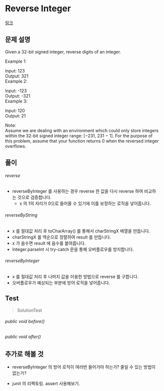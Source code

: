 # Reverse Integer   
[링크](https://leetcode.com/problems/reverse-integer/)

## 문제 설명
Given a 32-bit signed integer, reverse digits of an integer.

Example 1:

Input: 123  
Output: 321  
Example 2:  

Input: -123  
Output: -321  
Example 3:  

Input: 120  
Output: 21
  
Note:  
Assume we are dealing with an environment which could only store integers within the 32-bit signed integer range: [−231,  231 − 1]. For the purpose of this problem, assume that your function returns 0 when the reversed integer overflows.

## 풀이
###### reverse
- reverseByInteger 를 사용하는 경우 reverse 한 값을 다시 reverse 하여 비교하는 것으로 검증합니다.
    - x 의 1의 자리가 0으로 들어올 수 있기에 이를 보정하는 로직을 넣어줍니다.

###### reverseByString
- x 를 절대값 처리 후 toCharArray() 를 통해서 charStringX 배열을 만듭니다.
- charStringX 를 역순으로 정렬하여 result 를 만듭니다.
- x 가 음수면 result 에 음수를 붙여줍니다.
- Integer.parseInt 시 try-catch 문을 통해 오버플로우를 방지합니다.
 
###### reverseByInteger
- x 를 절대값 처리 후 나머지 값을 이용한 방법으로 reverse 를 구합니다.
- 오버플로우가 예상되는 부분에 방어 로직을 넣어줍니다.
    
## Test    
> SolutionTest

###### public void before() 
    
###### public void after()

## 추가로 해볼 것
- reverseByInteger 의 방어 로직이 여러번 들어가야 하는가? 줄일 수 있는 방법이 없는가?
    
- junit 의 리팩토링. assert 사용해보기.

